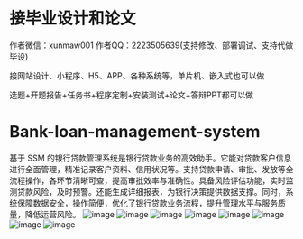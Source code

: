 # 接毕业设计和论文
作者微信：xunmaw001  作者QQ：2223505639(支持修改、部署调试、支持代做毕设)

接网站设计、小程序、H5、APP、各种系统等，单片机、嵌入式也可以做

选题+开题报告+任务书+程序定制+安装测试+论文+答辩PPT都可以做
# Bank-loan-management-system
基于 SSM 的银行贷款管理系统是银行贷款业务的高效助手。它能对贷款客户信息进行全面管理，精准记录客户资料、信用状况等。支持贷款申请、审批、发放等全流程操作，各环节清晰可查，提高审批效率与准确性。具备风险评估功能，实时监测贷款风险，及时预警。还能生成详细报表，为银行决策提供数据支撑。同时，系统保障数据安全，操作简便，优化了银行贷款业务流程，提升管理水平与服务质量，降低运营风险。 
![image](https://github.com/user-attachments/assets/e0140a9d-9ab5-432b-b170-81702beb6b24)
![image](https://github.com/user-attachments/assets/443f4106-c6f3-44ef-8088-10f71592c1de)
![image](https://github.com/user-attachments/assets/063a75f3-354c-4d66-9ace-6053d5edbab4)
![image](https://github.com/user-attachments/assets/a6f4f548-c638-478a-92fb-6404d209ef6f)
![image](https://github.com/user-attachments/assets/7c9b56f2-b617-47db-80bb-3228465228f8)
![image](https://github.com/user-attachments/assets/ad12656d-7bb3-494b-b71a-6be6ca815885)
![image](https://github.com/user-attachments/assets/73ef5261-a2f9-4b0a-b9c1-ec24ca4fa85d)
![image](https://github.com/user-attachments/assets/0d072ede-c13e-400d-b0fe-091d31a87fb4)
